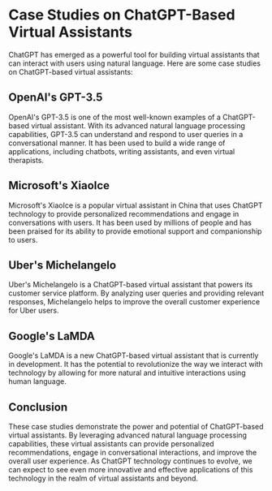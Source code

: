 Case Studies on ChatGPT-Based Virtual Assistants
=====================================================================================

ChatGPT has emerged as a powerful tool for building virtual assistants that can interact with users using natural language. Here are some case studies on ChatGPT-based virtual assistants:

OpenAI's GPT-3.5
--------------

OpenAI's GPT-3.5 is one of the most well-known examples of a ChatGPT-based virtual assistant. With its advanced natural language processing capabilities, GPT-3.5 can understand and respond to user queries in a conversational manner. It has been used to build a wide range of applications, including chatbots, writing assistants, and even virtual therapists.

Microsoft's XiaoIce
-------------------

Microsoft's XiaoIce is a popular virtual assistant in China that uses ChatGPT technology to provide personalized recommendations and engage in conversations with users. It has been used by millions of people and has been praised for its ability to provide emotional support and companionship to users.

Uber's Michelangelo
-------------------

Uber's Michelangelo is a ChatGPT-based virtual assistant that powers its customer service platform. By analyzing user queries and providing relevant responses, Michelangelo helps to improve the overall customer experience for Uber users.

Google's LaMDA
--------------

Google's LaMDA is a new ChatGPT-based virtual assistant that is currently in development. It has the potential to revolutionize the way we interact with technology by allowing for more natural and intuitive interactions using human language.

Conclusion
----------

These case studies demonstrate the power and potential of ChatGPT-based virtual assistants. By leveraging advanced natural language processing capabilities, these virtual assistants can provide personalized recommendations, engage in conversational interactions, and improve the overall user experience. As ChatGPT technology continues to evolve, we can expect to see even more innovative and effective applications of this technology in the realm of virtual assistants and beyond.
